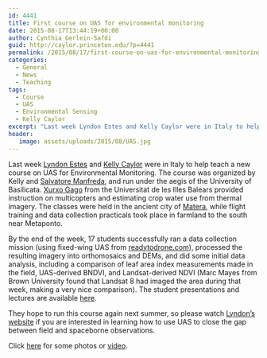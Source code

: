 ```yaml
---
id: 4441
title: First course on UAS for environmental monitoring
date: 2015-08-17T13:44:19+00:00
author: Cynthia Gerlein-Safdi
guid: http://caylor.princeton.edu/?p=4441
permalink: /2015/08/17/first-course-on-uas-for-environmental-monitoring/
categories:
  - General
  - News
  - Teaching
tags:
  - Course
  - UAS
  - Environmental Sensing
  - Kelly Caylor
excerpt: "Last week Lyndon Estes and Kelly Caylor were in Italy to help teach a new course on UAS for Environmental Monitoring."
header:
   image: assets/uploads/2015/08/UAS.jpg
---
```


Last week <a href="http://caylor.eri.ucsb.edu/portfolio-item/lyndon-estes/" target="_blank">Lyndon Estes</a> and <a href="http://caylor.eri.ucsb.edu/portfolio-item/kelly-caylor-associate-professor/" target="_blank">Kelly Caylor</a> were in Italy to help teach a new course on UAS for Environmental Monitoring.<!--more--> The course was organized by Kelly and <a href="http://www2.unibas.it/manfreda/HydroLab/home.html" target="_blank">Salvatore Manfreda</a>, and run under the aegis of the University of Basilicata. <a href="https://www.researchgate.net/profile/Jorge_Gago2" target="_blank">Xurxo Gago</a> from the Universitat de les Illes Balears provided instruction on multicopters and estimating crop water use from thermal imagery. The classes were held in the ancient city of <a href="https://en.wikipedia.org/wiki/Matera" target="_blank">Matera</a>, while flight training and data collection practicals took place in farmland to the south near Metaponto.<!--more-->

By the end of the week, 17 students successfully ran a data collection mission (using fixed-wing UAS from [readytodrone.com](http://readytodrone.com/)), processed the resulting imagery into orthomosaics and DEMs, and did some initial data analysis, including a comparison of leaf area index measurements made in the field, UAS-derived BNDVI, and Landsat-derived NDVI (Marc Mayes from Brown University found that Landsat 8 had imaged the area during that week, making a very nice comparison). The student presentations and lectures are available <a href="http://www.slideshare.net/Summer_School_of_Hydrology" target="_blank">here</a>.

They hope to run this course again next summer, so please watch <a href="http://lyndonestes.princeton.edu/" target="_blank">Lyndon&#8217;s website</a> if you are interested in learning how to use UAS to close the gap between field and spaceborne observations.

Click <a href="http://lyndonestes.princeton.edu/?p=704" target="_blank">here</a> for some photos or <a href="https://plus.google.com/106688074977743591698/posts/QS5i7CEXFA4?pid=6183920313204915202&oid=106688074977743591698" target="_blank">video</a>.